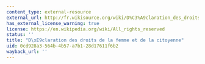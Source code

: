 ```yaml
---
content_type: external-resource
external_url: http://fr.wikisource.org/wiki/D%C3%A9claration_des_droits_de_la_femme_et_de_la_citoyenne
has_external_license_warning: true
license: https://en.wikipedia.org/wiki/All_rights_reserved
status: ''
title: "D\xE9claration des droits de la femme et de la citoyenne"
uid: 0cd928a3-564b-4b57-a7b1-28d17611f6b2
wayback_url: ''
---
```

